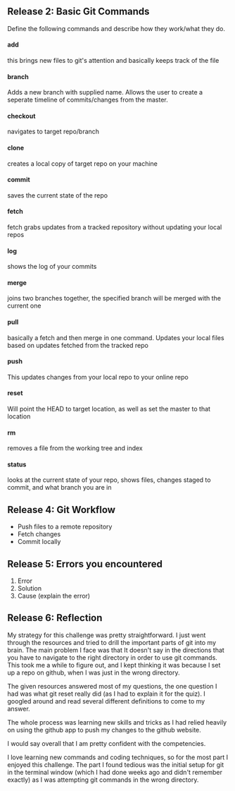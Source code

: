 ## Release 2: Basic Git Commands
Define the following commands and describe how they work/what they do.  


#### add
this brings new files to git's attention and basically keeps track of the file

#### branch
Adds a new branch with supplied name.  Allows the user to create a seperate timeline of commits/changes from the master.

#### checkout
navigates to target repo/branch

#### clone
creates a local copy of target repo on your machine 

#### commit
saves the current state of the repo

#### fetch
fetch grabs updates from a tracked repository without updating your local repos

#### log
shows the log of your commits

#### merge
joins two branches together, the specified branch will be merged with the current one

#### pull
basically a fetch and then merge in one command.  Updates your local files based on updates fetched from the tracked repo

#### push
This updates changes from your local repo to your online repo

#### reset
Will point the HEAD to target location, as well as set the master to that location

#### rm
removes a file from the working tree and index

#### status
looks at the current state of your repo, shows files, changes staged to commit, and what branch you are in

## Release 4: Git Workflow

- Push files to a remote repository
- Fetch changes
- Commit locally

## Release 5: Errors you encountered
1. Error
2. Solution
3. Cause (explain the error)

## Release 6: Reflection
My strategy for this challenge was pretty straightforward.  I just went through the resources and tried to drill the important parts of git into my brain.  The main problem I face was that It doesn't say in the directions that you have to navigate to the right directory in order to use git commands. This took me a while to figure out, and I kept thinking it was because I set up a repo on github, when I was just in the wrong directory.

The given resources answered most of my questions, the one question I had was what git reset really did (as I had to explain it for the quiz).  I googled around and read several different definitions to come to my answer.

The whole process was learning new skills and tricks as I had relied heavily on using the github app to push my changes to the github website.

I would say overall that I am pretty confident with the competencies.

I love learning new commands and coding techniques, so for the most part I enjoyed this challenge.  The part I found tedious was the initial setup for git in the terminal window (which I had done weeks ago and didn't remember exactly) as I was attempting git commands in the wrong directory.

